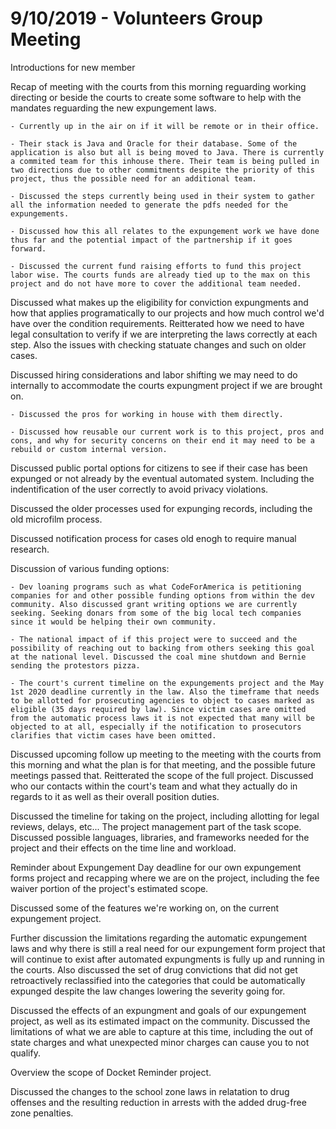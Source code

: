 # 9/10/2019 - Volunteers Group Meeting

Introductions for new member

Recap of meeting with the courts from this morning reguarding working directing or beside the courts to create some software to help with the mandates reguarding the new expungement laws.
	
	- Currently up in the air on if it will be remote or in their office.

	- Their stack is Java and Oracle for their database. Some of the application is also but all is being moved to Java. There is currently a commited team for this inhouse there. Their team is being pulled in two directions due to other commitments despite the priority of this project, thus the possible need for an additional team.
	
	- Discussed the steps currently being used in their system to gather all the information needed to generate the pdfs needed for the expungements.
	
	- Discussed how this all relates to the expungement work we have done thus far and the potential impact of the partnership if it goes forward.
	
	- Discussed the current fund raising efforts to fund this project labor wise. The courts funds are already tied up to the max on this project and do not have more to cover the additional team needed.

Discussed what makes up the eligibility for conviction expungments and how that applies programatically to our projects and how much control we'd have over the condition requirements. Reitterated how we need to have legal consultation to verify if we are interpreting the laws correctly at each step. Also the issues with checking statuate changes and such on older cases.

Discussed hiring considerations and labor shifting we may need to do internally to accommodate the courts expungment project if we are brought on.

	- Discussed the pros for working in house with them directly.

	- Discussed how reusable our current work is to this project, pros and cons, and why for security concerns on their end it may need to be a rebuild or custom internal version.

Discussed public portal options for citizens to see if their case has been expunged or not already by the eventual automated system. Including the indentification of the user correctly to avoid privacy violations.

Discussed the older processes used for expunging records, including the old microfilm process.

Discussed notification process for cases old enogh to require manual research.

Discussion of various funding options:

	- Dev loaning programs such as what CodeForAmerica is petitioning companies for and other possible funding options from within the dev community. Also discussed grant writing options we are currently seeking. Seeking donars from some of the big local tech companies since it would be helping their own community. 

	- The national impact of if this project were to succeed and the possibility of reaching out to backing from others seeking this goal at the national level. Discussed the coal mine shutdown and Bernie sending the protestors pizza.

	- The court's current timeline on the expungements project and the May 1st 2020 deadline currently in the law. Also the timeframe that needs to be allotted for prosecuting agencies to object to cases marked as eligible (35 days required by law). Since victim cases are omitted from the automatic process laws it is not expected that many will be objected to at all, especially if the notification to prosecutors clarifies that victim cases have been omitted.

Discussed upcoming follow up meeting to the meeting with the courts from this morning and what the plan is for that meeting, and the possible future meetings passed that. Reitterated the scope of the full project. Discussed who our contacts within the court's team and what they actually do in regards to it as well as their overall position duties.

Discussed the timeline for taking on the project, including allotting for legal reviews, delays, etc... The project management part of the task scope. Discussed possible languages, libraries, and frameworks needed for the project and their effects on the time line and workload.

Reminder about Expungement Day deadline for our own expungement forms project and recapping where we are on the project, including the fee waiver portion of the project's estimated scope.

Discussed some of the features we're working on, on the current expungement project.

Further discussion the limitations regarding the automatic expungement laws and why there is still a real need for our expungement form project that will continue to exist after automated expungments is fully up and running in the courts. Also discussed the set of drug convictions that did not get retroactively reclassified into the categories that could be automatically expunged despite the law changes lowering the severity going for.

Discussed the effects of an expungment and goals of our expungement project, as well as its estimated impact on the community. Discussed the limitations of what we are able to capture at this time, including the out of state charges and what unexpected minor charges can cause you to not qualify. 

Overview the scope of Docket Reminder project.

Discussed the changes to the school zone laws in relatation to drug offenses and the resulting reduction in arrests with the added drug-free zone penalties.